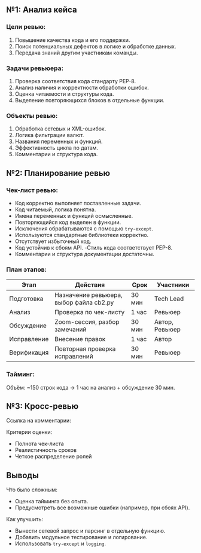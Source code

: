 ## №1: Анализ кейса

### Цели ревью:
1. Повышение качества кода и его поддержки.
2. Поиск потенциальных дефектов в логике и обработке данных.
3. Передача знаний другим участникам команды.

### Задачи ревьюера:
1. Проверка соответствия кода стандарту PEP-8.
2. Анализ наличия и корректности обработки ошибок.
3. Оценка читаемости и структуры кода.
4. Выделение повторяющихся блоков в отдельные функции.

### Объекты ревью:
1. Обработка сетевых и XML-ошибок.
2. Логика фильтрации валют.
3. Названия переменных и функций.
4. Эффективность цикла по датам.
5. Комментарии и структура кода.

## №2: Планирование ревью

### Чек-лист ревью:

- Код корректно выполняет поставленные задачи.
- Код читаемый, логика понятна.
- Имена переменных и функций осмысленные.
- Повторяющийся код выделен в функции.
- Исключения обрабатываются с помощью `try-except`.
- Используются стандартные библиотеки корректно.
- Отсутствует избыточный код.
- Код устойчив к сбоям API.
-Стиль кода соответствует PEP-8.
- Комментарии и структура документации достаточны.

### План этапов:

| Этап         | Действия                                          | Срок     | Участники        |
|--------------|---------------------------------------------------|----------|------------------|
| Подготовка   | Назначение ревьюера, выбор файла cb2.py           | 30 мин   | Tech Lead        |
| Анализ       | Проверка по чек-листу                             | 1 час    | Ревьюер          |
| Обсуждение   | Zoom-сессия, разбор замечаний                     | 30 мин   | Автор, Ревьюер   |
| Исправление  | Внесение правок                                   | 1 час    | Автор            |
| Верификация  | Повторная проверка исправлений                    | 30 мин   | Ревьюер          |

### Тайминг:
Объём: ~150 строк кода → 1 час на анализ + обсуждение 30 мин.

## №3: Кросс-ревью

Ссылка на комментарии:  

Критерии оценки:
- Полнота чек-листа
- Реалистичность сроков
- Четкое распределение ролей

## Выводы

Что было сложным:
- Оценка тайминга без опыта.
- Предусмотреть все возможные ошибки (например, при сбоях API).

Как улучшить:
- Вынести сетевой запрос и парсинг в отдельную функцию.
- Добавить модульное тестирование и логирование.
- Использовать `try-except` и `logging`.
